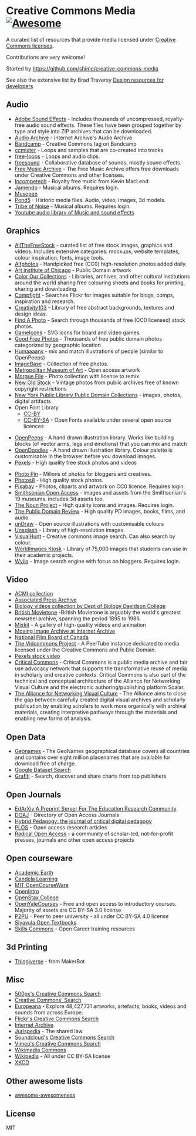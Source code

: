 # Creative Commons Media [![Awesome](https://cdn.rawgit.com/sindresorhus/awesome/d7305f38d29fed78fa85652e3a63e154dd8e8829/media/badge.svg)](https://github.com/sindresorhus/awesome) 

A curated list of resources that provide media licensed under [Creative Commons licenses](https://creativecommons.org/licenses/).

Contributions are very welcome!

Started by https://github.com/shime/creative-commons-media

See also the extensive list by Brad Traversy [Design resources for developers](https://github.com/bradtraversy/design-resources-for-developers)

## Audio
* [Adobe Sound Effects](https://offers.adobe.com/en/na/audition/offers/audition_dlc/AdobeAuditionDLCSFX.html) - Includes thousands of uncompressed, royalty-free audio sound effects. These files have been grouped together by type and style into ZIP archives that can be downloaded.
* [Audio Archive](https://archive.org/details/audio) - Internet Archive's Audio Archive
* [Bandcamp](https://bandcamp.com/tag/creative-commons) - Creative Commons tag on Bandcamp
* [ccmixter](http://ccmixter.org/) - Loops and samples that are co-created into tracks.
* [free-loops](http://free-loops.com/) - Loops and audio clips.
* [freesound](http://www.freesound.org/) - Collaborative database of sounds, mostly sound effects.
* [Free Music Archive](https://www.freemusicarchive.org/) - The Free Music Archive offers free downloads under Creative Commons and other licenses.
* [Incompetech](http://incompetech.com/music/) - Royalty free music from Kevin MacLeod.
* [Jamendo](http://jamendo.com) - Musical albums. Requires login.
* [Musopen](https://musopen.org/music/)
* [Pond5](https://www.pond5.com/free) - Historic media files. Audio, video, images, 3d models. 
* [Tribe of Noise](http://www.tribeofnoise.com/) - Musical albums. Requires login.
* [Youtube audio library of Music and sound effects](https://www.youtube.com/audiolibrary/music?nv=1)

## Graphics

* [AllTheFreeStock](http://allthefreestock.com/) - curated list of free stock images, graphics and videos. Includes extensive categories: mockups, website templates, colour inspiration, fonts, image tools. 
* [Altphotos](https://altphotos.com) - Handpicked free (CC0) high-resolution photos added daily.
* [Art institute of Chicago](https://www.artic.edu/collection?is_public_domain=1) - Public Domain artwork
* [Color Our Collections](https://library.nyam.org/colorourcollections/) - Libraries, archives, and other cultural institutions around the world sharing free colouring sheets and books for printing, sharing and downloading.
* [Compfight](http://www.compfight.com/) - Searches Flickr for images suitable for blogs, comps, inspiration and research.
* [Creativity103](http://creativity103.com/) - Library of free abstract backgrounds, textures and design ideas.
* [Find A Photo](http://finda.photo/) - Search through thousands of free (CC0 licensed) stock photos.
* [GameIcons](http://game-icons.net/) - SVG icons for board and video games.
* [Good Free Photos](https://www.goodfreephotos.com) - Thousands of free public domain photos categorized by geographic location
* [Humaaaans](https://www.humaaans.com/) - mix and match illustrations of people (similar to OpenPeeps)
* [ImageBase](http://imagebase.net/) - Collection of free photos.
* [Metropolitan Museum of Art](https://www.metmuseum.org/art/collection/search#!?searchField=All&showOnly=openAccess&sortBy=Relevance&offset=0&pageSize=0) - Open access artwork
* [Morgue File](http://www.morguefile.com/archive/) - Photo collection with license to remix.
* [New Old Stock](https://nos.twnsnd.co/) - Vintage photos from pubilc archives free of known copyright restrictions
* [New York Public Library Public Domain Collections](https://www.nypl.org/research/collections/digital-collections/public-domain) - images, photos, digital artifacts
* Open Font Library 
  + [CC-BY](https://fontlibrary.org/en/search?license=CC-BY) 
  + [CC-BY-SA](https://fontlibrary.org/en/search?license=CC-BY-SA) - Open Fonts available under several open source licences
+ [OpenPeeps](https://www.openpeeps.com/) - A hand drawn illustration library. Works like building blocks (of vector arms, legs and emotions) that you can mix and match
+ [OpenDoodles](https://generator.opendoodles.com/) - A hand drawn illustration library. Colour palette is customisable in the browser before you download images.
+ [Pexels](https://www.pexels.com/) - High quality free stock photos and videos
* [Photo Pin](http://photopin.com/) - Milions of photos for bloggers and creatives.
* [Photos8](http://photos8.com/) - High quality stock photos.
* [Pixabay](https://pixabay.com/) - Photos, cliparts and artwork on CC0 licence. Requires login.
* [Smithsonian Open Access](https://www.si.edu/openaccess) - images and assets from the Smithsonian's 19 museums. includes 3d assets too.
* [The Noun Project](http://thenounproject.com/) - High quality icons and images. Requires login.
* [The Public Domain Review](https://publicdomainreview.org/collections) - High quality PD images, books, films, and audio
* [unDraw](https://undraw.co/) - Open source illustrations with customisable colours
* [Unsplash](https://unsplash.com/) - Library of high-resolution images.
* [VisualHunt](https://visualhunt.com/) - Creative commons image search. Can also search by colour.
* [WorldImages Kiosk](http://worldimages.sjsu.edu/) - Library of 75,000 images that students can use in their academic projects.
* [Wylio](http://wylio.com/) - Image search engine with focus on bloggers. Requires login.

## Video

* [ACMI collection](https://www.youtube.com/channel/UCWLTWnH_5eRGQz_UL1_J-JA)
* [Associated Press Archive](https://www.youtube.com/c/aparchive)
* [Biology videos collection by Dept of Biology Davidson College](https://www.bio.davidson.edu/courses/movies.html)
* [British Movietone](https://www.youtube.com/channel/UCHq777_waKMJw6SZdABmyaA) -British Movietone is arguably the world's greatest newsreel archive, spanning the period 1895 to 1986.
* [Mixkit](https://mixkit.co/) - A gallery of high-quality videos and animation
* [Moving Image Archive at Internet Archive](https://archive.org/details/movies)
* [National Film Board of Canada](https://www.nfb.ca/explore-all-films/)
* [The Vidcommons Project](https://vidcommons.org/videos/overview) - A PeerTube instance dedicated to media licensed under the Creative Commons and Public Domain.
* [Pexels stock video](https://www.pexels.com/videos)
* [Critical Commons](https://criticalcommons.org/) - Critical Commons is a public media archive and fair use advocacy network that supports the transformative reuse of media in scholarly and creative contexts. Critical Commons is also part of the technical and conceptual architecture of the Alliance for Networking Visual Culture and the electronic authoring/publishing platform Scalar.
* [The Alliance for Networking Visual Culture](https://scalar.me/anvc/about/) - The Alliance aims to close the gap between carefully created digital visual archives and scholarly publication by enabling scholars to work more organically with archival materials, creating interpretive pathways through the materials and enabling new forms of analysis.

## Open Data

* [Geonames](http://www.geonames.org/) - The GeoNames geographical database covers all countries and contains over eight million placenames that are available for download free of charge.
* [Google Dataset Search](https://datasetsearch.research.google.com/)
* [Grafiti](https://beta.grafiti.io/) - Search, discover and share charts from top publishers

## Open Journals

* [EdArXiv A Preprint Server For The Education Research Community](https://edarxiv.org/)
* [DOAJ](https://doaj.org/) - Directory of Open Access Journals
* [Hybrid Pedagogy: the journal of critical digital pedagogy](https://hybridpedagogy.org/about/)
* [PLOS](https://www.plos.org/) - Open access research articles
* [Radical Open Access](http://radicaloa.disruptivemedia.org.uk/) -  a community of scholar-led, not-for-profit presses, journals and other open access projects

## Open courseware

* [Academic Earth](https://academicearth.org/)
* [Candela Learning](https://courses.candelalearning.com/catalog/lumen)
* [MIT OpenCourseWare](http://ocw.mit.edu)
* [OpenIntro](https://www.openintro.org/)
* [OpenStax College](https://www.openstaxcollege.org/)
* [OpenYaleCourses](https://oyc.yale.edu/) - Free and open access to introductory courses. Majority of assets are CC BY-SA 3.0 license
* [P2PU](https://www.p2pu.org/en/) - Peer to peer university - all under CC BY-SA 4.0 license
* [Siyavula Open Textbooks](http://www.siyavula.com/work-oer.html#BOOKS)
* [Skills Commons](https://www.skillscommons.org/) - Open Career training resources

## 3d Printing

* [Thingiverse](https://www.thingiverse.com/) - from MakerBot

## Misc

* [500px's Creative Commons Search](http://500px.com/creativecommons)
* [Creative Commons' Search](http://search.creativecommons.org/)
* [Europeana](http://www.europeana.eu/portal/) - Explore 48,427,731 artworks, artefacts, books, videos and sounds from across Europe. 
* [Flickr's Creative Commons Search](https://www.flickr.com/creativecommons/)
* [Internet Archive](https://archive.org) 
* [Jurispedia](http://jurispedia.org) - The shared law
* [Soundcloud's Creative Commons Search](https://soundcloud.com/search/sounds?filter.license=to_share)
* [Vimeo's Creative Commons Search](http://vimeo.com/creativecommons)
* [Wikimedia Commons](http://commons.wikimedia.org/)
* [Wikipedia](https://wikipedia.org) - All under CC BY-SA license
* [XKCD](https://xkcd.com/)

## Other awesome lists

* [awesome-awesomeness](https://github.com/bayandin/awesome-awesomeness)

## License

MIT
